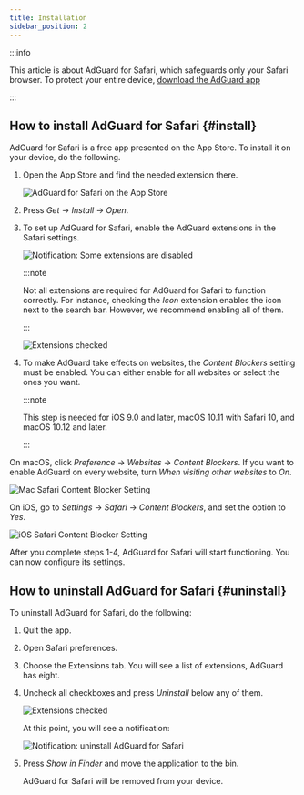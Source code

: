 ```yaml
---
title: Installation
sidebar_position: 2
---
```


:::info

This article is about AdGuard for Safari, which safeguards only your Safari browser. To protect your entire device, [download the AdGuard app](https://agrd.io/download-kb-adblock)

:::

## How to install AdGuard for Safari {#install}

AdGuard for Safari is a free app presented on the App Store. To install it on your device, do the following.

1. Open the App Store and find the needed extension there.

    ![AdGuard for Safari on the App Store](https://cdn.adtidy.org/content/Kb/ad_blocker/safari/adguard-for-safari-app-store.png)

1. Press *Get* → *Install* → *Open*.

1. To set up AdGuard for Safari, enable the AdGuard extensions in the Safari settings.

    ![Notification: Some extensions are disabled](https://cdn.adtidy.org/content/Kb/ad_blocker/safari/adguard-for-safari-notification.png)

    :::note

    Not all extensions are required for AdGuard for Safari to function correctly. For instance, checking the *Icon* extension enables the icon next to the search bar. However, we recommend enabling all of them.

    :::

    ![Extensions checked](https://cdn.adtidy.org/content/Kb/ad_blocker/safari/adguard-for-safari-extensions-checked.png)

1. To make AdGuard take effects on websites, the *Content Blockers* setting must be enabled. You can either enable for all websites or select the ones you want.

    :::note

    This step is needed for iOS 9.0 and later, macOS 10.11 with Safari 10, and macOS 10.12 and later.

    :::

On macOS, click *Preference* → *Websites* → *Content Blockers*. If you want to enable AdGuard on every website, turn *When visiting other websites* to *On*.

    
![Mac Safari Content Blocker Setting](https://i0.imgs.ovh/2023/10/26/Fmc9U.png)
    <!-- adguard-for-safari-content-blocker-setting-macos.png -->

On iOS, go to *Settings* → *Safari* → *Content Blockers*, and set the option to *Yes*.

![iOS Safari Content Blocker Setting](https://i0.imgs.ovh/2023/10/26/FmgM0.jpeg)
    <!-- adguard-for-safari-content-blocker-setting-ios.jpg -->

After you complete steps 1-4, AdGuard for Safari will start functioning. You can now configure its settings.

## How to uninstall AdGuard for Safari {#uninstall}

To uninstall AdGuard for Safari, do the following:

1. Quit the app.

1. Open Safari preferences.

1. Choose the Extensions tab. You will see a list of extensions, AdGuard has eight.

1. Uncheck all checkboxes and press *Uninstall* below any of them.

    ![Extensions checked](https://cdn.adtidy.org/public/Adguard/kb/installation/Safari/extensionschecked.png)

    At this point, you will see a notification:

    ![Notification: uninstall AdGuard for Safari](https://cdn.adtidy.org/public/Adguard/kb/installation/Safari/showinfinder.png)

1. Press *Show in Finder* and move the application to the bin.

    AdGuard for Safari will be removed from your device.
